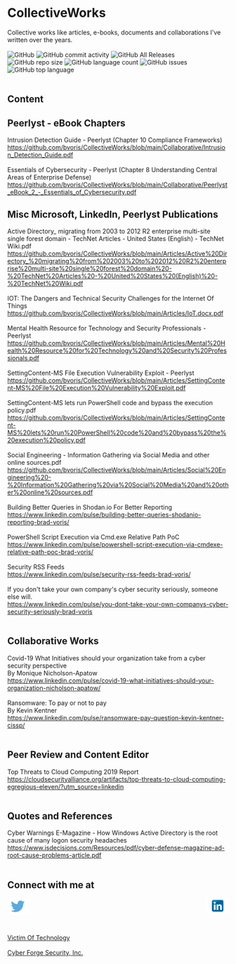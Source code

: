# CollectiveWorks
Collective works like articles, e-books, documents and collaborations I've written over the years.
<BR /><BR />
<img alt="GitHub" src="https://img.shields.io/github/license/bvoris/CISSPTraining">
<img alt="GitHub commit activity" src="https://img.shields.io/github/commit-activity/m/bvoris/CISSPTraining">
<img alt="GitHub All Releases" src="https://img.shields.io/github/downloads/bvoris/CISSPTraining/total">
<img alt="GitHub repo size" src="https://img.shields.io/github/repo-size/bvoris/CISSPTraining">
<img alt="GitHub language count" src="https://img.shields.io/github/languages/count/bvoris/CISSPTraining">
<img alt="GitHub issues" src="https://img.shields.io/github/issues/bvoris/CISSPTraining">
<img alt="GitHub top language" src="https://img.shields.io/github/languages/top/bvoris/CISSPTraining">
<BR /><BR />

## Content
## Peerlyst - eBook Chapters
Intrusion Detection Guide - Peerlyst (Chapter 10 Compliance Frameworks)<BR />
https://github.com/bvoris/CollectiveWorks/blob/main/Collaborative/Intrusion_Detection_Guide.pdf
<BR /><BR />
Essentials of Cybersecurity - Peerlyst (Chapter 8 Understanding Central Areas of Enterprise Defense)<BR />
https://github.com/bvoris/CollectiveWorks/blob/main/Collaborative/Peerlyst_eBook_2_-_Essentials_of_Cybersecurity.pdf

## Misc Microsoft, LinkedIn, Peerlyst Publications
Active Directory_ migrating from 2003 to 2012 R2 enterprise multi-site single forest domain - TechNet Articles - United States (English) - TechNet Wiki.pdf<BR />
https://github.com/bvoris/CollectiveWorks/blob/main/Articles/Active%20Directory_%20migrating%20from%202003%20to%202012%20R2%20enterprise%20multi-site%20single%20forest%20domain%20-%20TechNet%20Articles%20-%20United%20States%20(English)%20-%20TechNet%20Wiki.pdf
<BR /><BR />
IOT: The Dangers and Technical Security Challenges for the Internet Of Things<BR />
https://github.com/bvoris/CollectiveWorks/blob/main/Articles/IoT.docx.pdf
<BR /><BR />
Mental Health Resource for Technology and Security Professionals - Peerlyst<BR />
https://github.com/bvoris/CollectiveWorks/blob/main/Articles/Mental%20Health%20Resource%20for%20Technology%20and%20Security%20Professionals.pdf
<BR /><BR />
SettingContent-MS File Execution Vulnerability Exploit - Peerlyst<BR />
https://github.com/bvoris/CollectiveWorks/blob/main/Articles/SettingContent-MS%20File%20Execution%20Vulnerability%20Exploit.pdf
<BR /><BR />
SettingContent-MS lets run PowerShell code and bypass the execution policy.pdf<BR />
https://github.com/bvoris/CollectiveWorks/blob/main/Articles/SettingContent-MS%20lets%20run%20PowerShell%20code%20and%20bypass%20the%20execution%20policy.pdf
<BR /><BR />
Social Engineering - Information Gathering via Social Media and other online sources.pdf<BR />
https://github.com/bvoris/CollectiveWorks/blob/main/Articles/Social%20Engineering%20-%20Information%20Gathering%20via%20Social%20Media%20and%20other%20online%20sources.pdf
<BR /><BR />
Building Better Queries in Shodan.io For Better Reporting<BR />
https://www.linkedin.com/pulse/building-better-queries-shodanio-reporting-brad-voris/
<BR /><BR />
PowerShell Script Execution via Cmd.exe Relative Path PoC<BR />
https://www.linkedin.com/pulse/powershell-script-execution-via-cmdexe-relative-path-poc-brad-voris/
<BR /><BR />
Security RSS Feeds<BR />
https://www.linkedin.com/pulse/security-rss-feeds-brad-voris/
<BR /><BR />
If you don't take your own company's cyber security seriously, someone else will.<BR />
https://www.linkedin.com/pulse/you-dont-take-your-own-companys-cyber-security-seriously-brad-voris
<BR /><BR />
## Collaborative Works
Covid-19 What Initiatives should your organization take from a cyber security perspective<BR />
By Monique Nicholson-Apatow<BR />
https://www.linkedin.com/pulse/covid-19-what-initiatives-should-your-organization-nicholson-apatow/
<BR /><BR />
Ransomware: To pay or not to pay<BR />
By Kevin Kentner<BR />
https://www.linkedin.com/pulse/ransomware-pay-question-kevin-kentner-cissp/
<BR /><BR />

## Peer Review and Content Editor
Top Threats to Cloud Computing 2019 Report<BR />
https://cloudsecurityalliance.org/artifacts/top-threats-to-cloud-computing-egregious-eleven/?utm_source=linkedin
<BR /><BR />

## Quotes and References
Cyber Warnings E-Magazine - How Windows Active Directory is the root cause of many logon security headaches<BR />
https://www.isdecisions.com/Resources/pdf/cyber-defense-magazine-ad-root-cause-problems-article.pdf
<BR /><BR />

## Connect with me at

<a href="https://twitter.com/HMInfoSecViking?ref_src=twsrc%5Etfw"><IMG SRC="https://github.com/bvoris/bvoris/blob/master/twitter.jpg" WIDTH=10% HEIGHT=10% ALIGN=LEFT></a>

<a href="https://www.linkedin.com/in/brad-voris" target="_blank"><IMG SRC="https://github.com/bvoris/bvoris/blob/master/linkedin.png" WIDTH=10% HEIGHT=4% ALIGN=RIGHT></a>

<BR /><BR />
<BR /><BR />

<A HREF="https://www.victimoftechnology.com">Victim Of Technology<A />
<BR /><BR />
<A HREF="https://www.cyberforgesecurity.com">Cyber Forge Security, Inc.<A />
<BR /><BR />
